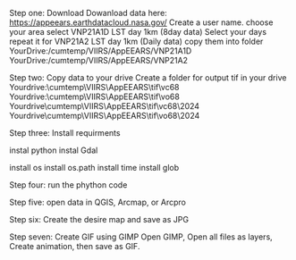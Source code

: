 Step one: Download
Dowanload data here: 
https://appeears.earthdatacloud.nasa.gov/
Create a user name. 
choose your area
select VNP21A1D LST day 1km (8day data)
Select your days
repeat it for VNP21A2 LST day 1km (Daily data)
copy them into folder 
YourDrive:/cumtemp/VIIRS/AppEEARS/VNP21A1D
YourDrive:/cumtemp/VIIRS/AppEEARS/VNP21A2

Step two: Copy data to your drive
Create a folder for output tif in your drive
Yourdrive:\cumtemp\VIIRS\AppEEARS\tif\vc68
Yourdrive:\cumtemp\VIIRS\AppEEARS\tif\vo68
Yourdrive\cumtemp\VIIRS\AppEEARS\tif\vc68\2024
Yourdrive\cumtemp\VIIRS\AppEEARS\tif\vo68\2024

Step three: Install requirments

instal python
instal Gdal

install os
install os.path
install  time
install glob

Step four: run the phython code



Step five: open data in QGIS, Arcmap, or Arcpro


Step six: Create the desire map and save as JPG

Step seven: Create GIF using GIMP 
Open GIMP, Open all files as layers, Create animation, then save as GIF.
